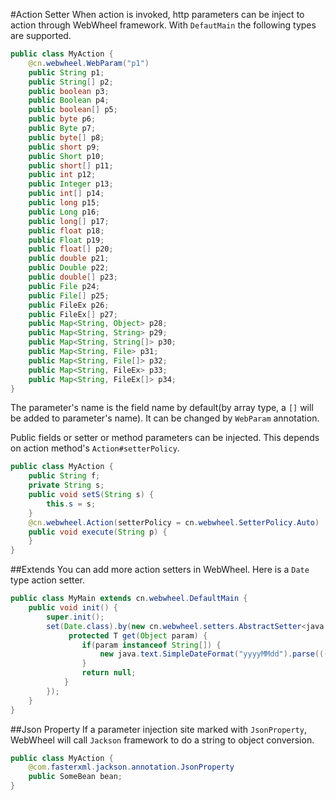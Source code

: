 #Action Setter
When action is invoked, http parameters can be inject to action through WebWheel framework.
With `DefautMain` the following types are supported.
```java
public class MyAction {
    @cn.webwheel.WebParam("p1")
    public String p1;
    public String[] p2;
    public boolean p3;
    public Boolean p4;
    public boolean[] p5;
    public byte p6;
    public Byte p7;
    public byte[] p8;
    public short p9;
    public Short p10;
    public short[] p11;
    public int p12;
    public Integer p13;
    public int[] p14;
    public long p15;
    public Long p16;
    public long[] p17;
    public float p18;
    public Float p19;
    public float[] p20;
    public double p21;
    public Double p22;
    public double[] p23;
    public File p24;
    public File[] p25;
    public FileEx p26;
    public FileEx[] p27;
    public Map<String, Object> p28;
    public Map<String, String> p29;
    public Map<String, String[]> p30;
    public Map<String, File> p31;
    public Map<String, File[]> p32;
    public Map<String, FileEx> p33;
    public Map<String, FileEx[]> p34;
}
```
The parameter's name is the field name by default(by array type, a `[]` will be added to parameter's name).
It can be changed by `WebParam` annotation.

Public fields or setter or method parameters can be injected. This depends on action method's `Action#setterPolicy`.
```java
public class MyAction {
    public String f;
    private String s;
    public void setS(String s) {
        this.s = s;
    }
    @cn.webwheel.Action(setterPolicy = cn.webwheel.SetterPolicy.Auto)
    public void execute(String p) {
    }
}
```
##Extends
You can add more action setters in WebWheel. Here is a `Date` type action setter.
```java
public class MyMain extends cn.webwheel.DefaultMain {
    public void init() {
        super.init();
        set(Date.class).by(new cn.webwheel.setters.AbstractSetter<java.util.Date>() {
             protected T get(Object param) {
                if(param instanceof String[]) {
                    new java.text.SimpleDateFormat("yyyyMMdd").parse(((String[])param)[0]);
                }
                return null;
            }
        });
    }
}
```
##Json Property
If a parameter injection site marked with `JsonProperty`,
WebWheel will call `Jackson` framework to do a string to object conversion.
```java
public class MyAction {
    @com.fasterxml.jackson.annotation.JsonProperty
    public SomeBean bean;
}
```